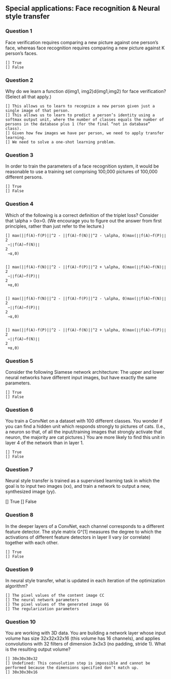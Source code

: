 ## Special applications: Face recognition & Neural style transfer

### Question 1
Face verification requires comparing a new picture against one person’s face, whereas face recognition requires comparing a new picture against K person’s faces.

    [] True
    [] False

### Question 2
Why do we learn a function d(img1, img2)d(img1,img2) for face verification? (Select all that apply.)


    [] This allows us to learn to recognize a new person given just a single image of that person.
    [] This allows us to learn to predict a person’s identity using a softmax output unit, where the number of classes equals the number of persons in the database plus 1 (for the final “not in database” class).
    [] Given how few images we have per person, we need to apply transfer learning.
    [] We need to solve a one-shot learning problem.

### Question 3
In order to train the parameters of a face recognition system, it would be reasonable to use a training set comprising 100,000 pictures of 100,000 different persons.


    [] True
    [] False

### Question 4
Which of the following is a correct definition of the triplet loss? Consider that \alpha > 0α>0. (We encourage you to figure out the answer from first principles, rather than just refer to the lecture.)


    [] max(||f(A)-f(P)||^2 - ||f(A)-f(N)||^2 - \alpha, 0)max(∣∣f(A)−f(P)∣∣ 
    2
     −∣∣f(A)−f(N)∣∣ 
    2
     −α,0)


    [] max(||f(A)-f(N)||^2 - ||f(A)-f(P)||^2 + \alpha, 0)max(∣∣f(A)−f(N)∣∣ 
    2
     −∣∣f(A)−f(P)∣∣ 
    2
     +α,0)


    [] max(||f(A)-f(N)||^2 - ||f(A)-f(P)||^2 - \alpha, 0)max(∣∣f(A)−f(N)∣∣ 
    2
     −∣∣f(A)−f(P)∣∣ 
    2
     −α,0)


    [] max(||f(A)-f(P)||^2 - ||f(A)-f(N)||^2 + \alpha, 0)max(∣∣f(A)−f(P)∣∣ 
    2
     −∣∣f(A)−f(N)∣∣ 
    2
     +α,0)

### Question 5
Consider the following Siamese network architecture:
The upper and lower neural networks have different input images, but have exactly the same parameters.

    [] True
    [] False

### Question 6
You train a ConvNet on a dataset with 100 different classes. You wonder if you can find a hidden unit which responds strongly to pictures of cats. (I.e., a neuron so that, of all the input/training images that strongly activate that neuron, the majority are cat pictures.) You are more likely to find this unit in layer 4 of the network than in layer 1.

    [] True
    [] False

### Question 7
Neural style transfer is trained as a supervised learning task in which the goal is to input two images (xx), and train a network to output a new, synthesized image (yy).

  [] True
  [] False

### Question 8
In the deeper layers of a ConvNet, each channel corresponds to a different feature detector. The style matrix G^[1] measures the degree to which the activations of different feature detectors in layer ll vary (or correlate) together with each other.

    [] True
    [] False

### Question 9
In neural style transfer, what is updated in each iteration of the optimization algorithm?

    [] The pixel values of the content image CC
    [] The neural network parameters
    [] The pixel values of the generated image GG
    [] The regularization parameters

### Question 10
You are working with 3D data. You are building a network layer whose input volume has size 32x32x32x16 (this volume has 16 channels), and applies convolutions with 32 filters of dimension 3x3x3 (no padding, stride 1). What is the resulting output volume?

    [] 30x30x30x32
    [] Undefined: This convolution step is impossible and cannot be performed because the dimensions specified don’t match up.
    [] 30x30x30x16

